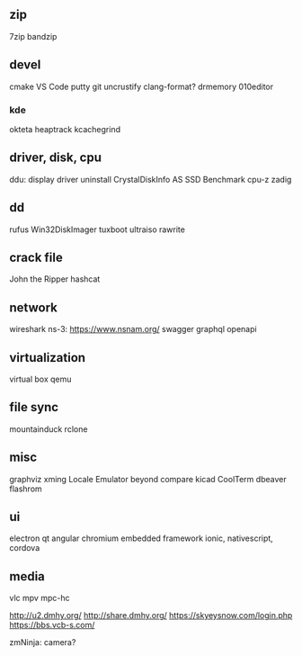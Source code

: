 ## zip

7zip
bandzip

## devel

cmake
VS Code
putty
git
uncrustify clang-format?
drmemory
010editor

### kde

okteta
heaptrack
kcachegrind

## driver, disk, cpu

ddu: display driver uninstall
CrystalDiskInfo
AS SSD Benchmark
cpu-z
zadig

## dd

rufus
Win32DiskImager
tuxboot
ultraiso
rawrite

## crack file

John the Ripper
hashcat

## network

wireshark
ns-3: https://www.nsnam.org/
swagger
graphql
openapi

## virtualization

virtual box
qemu

## file sync

mountainduck
rclone

## misc

graphviz
xming
Locale Emulator
beyond compare
kicad
CoolTerm
dbeaver
flashrom

## ui

electron
qt
angular
chromium embedded framework
ionic, nativescript, cordova

## media

vlc
mpv
mpc-hc

http://u2.dmhy.org/
http://share.dmhy.org/
https://skyeysnow.com/login.php
https://bbs.vcb-s.com/

zmNinja: camera?
